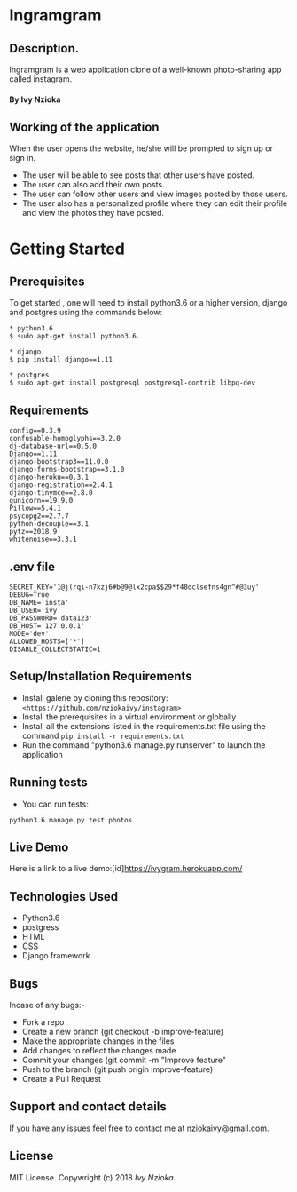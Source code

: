 # Ingramgram

## Description.

Ingramgram is a web application clone of a well-known photo-sharing app called instagram.

#### By **Ivy Nzioka**

## Working of the application

When the user opens the website, he/she will be prompted to sign up or sign in.
* The user will be able to see posts that other users have posted. 
* The user can also add their own posts. 
* The user can follow other users and view images posted by those users.
* The user also has a personalized profile where they can edit their profile and view the photos they have posted.

# Getting Started
## Prerequisites

To get started , one will need to install python3.6 or a higher version, django and postgres using the commands below:

```
* python3.6
$ sudo apt-get install python3.6.

* django 
$ pip install django==1.11

* postgres
$ sudo apt-get install postgresql postgresql-contrib libpq-dev

```

## Requirements

```
config==0.3.9
confusable-homoglyphs==3.2.0
dj-database-url==0.5.0
Django==1.11
django-bootstrap3==11.0.0
django-forms-bootstrap==3.1.0
django-heroku==0.3.1
django-registration==2.4.1
django-tinymce==2.8.0
gunicorn==19.9.0
Pillow==5.4.1
psycopg2==2.7.7
python-decouple==3.1
pytz==2018.9
whitenoise==3.3.1

```

## .env file
```
SECRET_KEY='1@j(rqi-n7kzj6#b@9@lx2cpa$$29*f48dclsefns4gn^#@3uy'
DEBUG=True 
DB_NAME='insta'
DB_USER='ivy'
DB_PASSWORD='data123'
DB_HOST='127.0.0.1'
MODE='dev'
ALLOWED_HOSTS=['*']
DISABLE_COLLECTSTATIC=1

```

## Setup/Installation Requirements

* Install galerie by cloning this repository: ``` <https://github.com/nziokaivy/instagram> ``` 
* Install the prerequisites in a virtual environment or globally
* Install all the extensions listed in the requirements.txt file       using the command ```pip install -r requirements.txt ```
* Run the command "python3.6 manage.py runserver" to launch the        application

## Running tests
* You can run tests: 
```
python3.6 manage.py test photos
```


## Live Demo

Here is a link to a live demo:[id]<https://ivygram.herokuapp.com/>




## Technologies Used
* Python3.6 
* postgress
* HTML
* CSS
* Django framework


## Bugs

Incase of any bugs:-

-   Fork a repo
-   Create a new branch (git checkout -b improve-feature)
-   Make the appropriate changes in the files
-   Add changes to reflect the changes made
-   Commit your changes (git commit -m "Improve feature"
-   Push to the branch (git push origin improve-feature)
-   Create a Pull Request



## Support and contact details

If you have any issues feel free to contact me at nziokaivy@gmail.com.

## License

MIT License. Copywright (c) 2018 _Ivy Nzioka._
